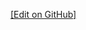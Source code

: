 <div class="container-fluid nav">
    <div class="row footerrow w-100">
      <div class="col-md-4 col-xl-3">&nbsp;</div>
      <div class="col-md-8 col-xs-9">
        <p style="padding-top: 0.5em">
          <a href="https://github.com/foundweekends/pamflet/edit/master/docs/$page.localPath$">[Edit on GitHub]</a>
        </p>
      </div>
  </div>
</div>
